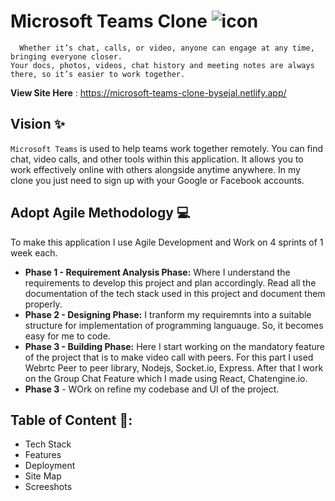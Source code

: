 <!-- ![Screenshot 2021-07-12 120214](https://user-images.githubusercontent.com/67700414/125241454-161ad480-e309-11eb-9277-2ed0cb1ecd8a.jpg) -->
<!--  ![Screenshot 2021-07-12 120043](https://user-images.githubusercontent.com/67700414/125241246-d522c000-e308-11eb-8130-7e7f689dd052.jpg) -->

# Microsoft Teams Clone ![icon](https://user-images.githubusercontent.com/67700414/125246511-8167a500-e30f-11eb-99eb-9a43e412fc33.jpg)


      Whether it’s chat, calls, or video, anyone can engage at any time, bringing everyone closer.
    Your docs, photos, videos, chat history and meeting notes are always there, so it’s easier to work together.


**View Site Here** : https://microsoft-teams-clone-bysejal.netlify.app/




## Vision ✨

`Microsoft Teams` is used to help teams work together remotely. You can find chat, video calls, and other tools within this application. It allows you to work effectively online with others alongside anytime anywhere. In my clone you just need to sign up with your Google or Facebook accounts.




## Adopt Agile Methodology 💻

To make this application I use Agile Development and Work on 4 sprints of 1 week each.

* **Phase 1 - Requirement Analysis Phase:** Where I understand the requirements to develop this project and plan accordingly. Read all the documentation of the tech stack used in this project and document them properly.
* **Phase 2 - Designing Phase:** I tranform my requiremnts into a suitable structure for implementation of programming languauge. So, it becomes easy for me to code.
* **Phase 3 - Building Phase:** Here I start working on the mandatory feature of the project that is to make video call with peers. For this part I used Webrtc Peer to peer library, Nodejs, Socket.io, Express. After that I work on the Group Chat Feature which I made using React, Chatengine.io.
* **Phase 3** - WOrk on refine my codebase and UI of the project.










## Table of Content 📑:
* Tech Stack 
* Features
* Deployment
* Site Map
* Screeshots

